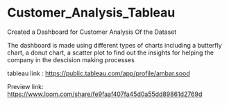 # Customer_Analysis_Tableau
Created a Dashboard for Customer Analysis Of the Dataset

The dashboard is made using different types of charts including a butterfly chart, a donut chart, a scatter plot to find out the insights for helping the company in the descision making processes

tableau link : https://public.tableau.com/app/profile/ambar.sood

Preview link: https://www.loom.com/share/fe9faaf407fa45d0a55dd89861d2769d
